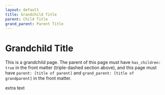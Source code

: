```yaml
---
layout: default
title: Grandchild Title
parent: Child Title
grand_parent: Parent Title
---
```

# Grandchild Title

This is a grandchild page. The parent of this page must have `has_children: true` in the front matter (triple-dashed section above), and this page must have `parent: [title of parent]` and `grand_parent: [title of grandparent]` in the front matter.

extra text
